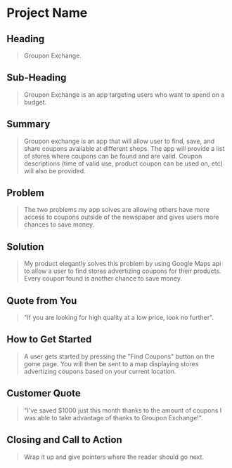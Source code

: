 # Project Name #

<!-- 
> This material was originally posted [here](http://www.quora.com/What-is-Amazons-approach-to-product-development-and-product-management). It is reproduced here for posterities sake.

There is an approach called "working backwards" that is widely used at Amazon. They work backwards from the customer, rather than starting with an idea for a product and trying to bolt customers onto it. While working backwards can be applied to any specific product decision, using this approach is especially important when developing new products or features.

For new initiatives a product manager typically starts by writing an internal press release announcing the finished product. The target audience for the press release is the new/updated product's customers, which can be retail customers or internal users of a tool or technology. Internal press releases are centered around the customer problem, how current solutions (internal or external) fail, and how the new product will blow away existing solutions.

If the benefits listed don't sound very interesting or exciting to customers, then perhaps they're not (and shouldn't be built). Instead, the product manager should keep iterating on the press release until they've come up with benefits that actually sound like benefits. Iterating on a press release is a lot less expensive than iterating on the product itself (and quicker!).

If the press release is more than a page and a half, it is probably too long. Keep it simple. 3-4 sentences for most paragraphs. Cut out the fat. Don't make it into a spec. You can accompany the press release with a FAQ that answers all of the other business or execution questions so the press release can stay focused on what the customer gets. My rule of thumb is that if the press release is hard to write, then the product is probably going to suck. Keep working at it until the outline for each paragraph flows. 

Oh, and I also like to write press-releases in what I call "Oprah-speak" for mainstream consumer products. Imagine you're sitting on Oprah's couch and have just explained the product to her, and then you listen as she explains it to her audience. That's "Oprah-speak", not "Geek-speak".

Once the project moves into development, the press release can be used as a touchstone; a guiding light. The product team can ask themselves, "Are we building what is in the press release?" If they find they're spending time building things that aren't in the press release (overbuilding), they need to ask themselves why. This keeps product development focused on achieving the customer benefits and not building extraneous stuff that takes longer to build, takes resources to maintain, and doesn't provide real customer benefit (at least not enough to warrant inclusion in the press release).
 -->
 
## Heading ##
  > Groupon Exchange.

## Sub-Heading ##
  > Groupon Exchange is an app targeting users who want to spend on a budget.

## Summary ##
  > Groupon exchange is an app that will allow user to find, save, and share coupons available at different shops. The app will provide a list of stores where coupons can be found and are valid. Coupon descriptions (time of valid use, product coupon can be used on, etc) will also be provided. 

## Problem ##
  > The two problems my app solves are allowing others have more access to coupons outside of the newspaper and gives users more chances to save money.

## Solution ##
  > My product elegantly solves this problem by using Google Maps api to allow a user to find stores advertizing coupons for their products. Every coupon found is another chance to save money.

## Quote from You ##
  > "If you are looking for high quality at a low price, look no further".

## How to Get Started ##
  > A user gets started by pressing the "Find Coupons" button on the gome page. You will then be sent to a map displaying stores advertizing coupons based on your current location. 

## Customer Quote ##
  > "I've saved $1000 just this month thanks to the amount of coupons I was able to take advantage of thanks to Groupon Exchange!".

## Closing and Call to Action ##
  > Wrap it up and give pointers where the reader should go next.
